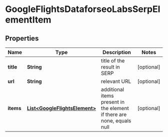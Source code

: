 

# GoogleFlightsDataforseoLabsSerpElementItem


## Properties

| Name | Type | Description | Notes |
|------------ | ------------- | ------------- | -------------|
|**title** | **String** | title of the result in SERP |  [optional] |
|**url** | **String** | relevant URL |  [optional] |
|**items** | [**List&lt;GoogleFlightsElement&gt;**](GoogleFlightsElement.md) | additional items present in the element if there are none, equals null |  [optional] |



